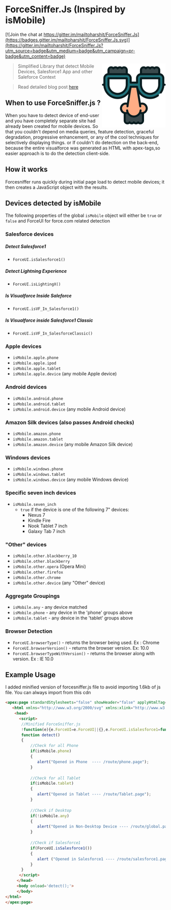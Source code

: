 # ForceSniffer.Js (Inspired by isMobile)

[![Join the chat at https://gitter.im/mailtoharshit/ForceSniffer.Js](https://badges.gitter.im/mailtoharshit/ForceSniffer.Js.svg)](https://gitter.im/mailtoharshit/ForceSniffer.Js?utm_source=badge&utm_medium=badge&utm_campaign=pr-badge&utm_content=badge)

[<img src="https://raw.githubusercontent.com/mailtoharshit/ForceSniffer.Js/c5abbb6316d0c572313b720c8231cef23c4a59b7/images/nose.png" align="right" width="200">]()

> Simplified Library that detect Mobile Devices, Salesforce1 App and other Saleforce Context

> Read detailed blog post [here](http://www.oyecode.com/2015/11/forcesnifferjs-device-detection-in.html)

## When to use ForceSniffer.js ? 
When you have to detect device of end-user and you have completely separate site had already been created for mobile devices. So that you couldn't depend on media queries, feature detection, graceful degradation, progressive enhancement, or any of the cool techniques for selectively displaying things. or If couldn't do detection on the back-end, because the entire visualforce was generated as HTML with apex-tags,so easier approach is to do the detection client-side.

## How it works
Forcesniffer runs quickly during initial page load to detect mobile devices; it then creates a JavaScript object with the results.

## Devices detected by isMobile

The following properties of the global `isMobile` object will either be `true` or `false` and ForceUI for force.com related detection

### Salesforce devices

##### Detect Salesforce1
* `ForceUI.isSalesforce1()`

##### Detect Lightning Experience
* `ForceUI.isLightingX()`

##### Is Visualforce Inside Saleforce
* `ForceUI.isVF_In_Salesforce1()`

##### Is Visualforce inside Salesforce1 Classic
* `ForceUI.isVF_In_SalesforceClassic()`


### Apple devices

* `isMobile.apple.phone`
* `isMobile.apple.ipod`
* `isMobile.apple.tablet`
* `isMobile.apple.device` (any mobile Apple device)

### Android devices

* `isMobile.android.phone`
* `isMobile.android.tablet`
* `isMobile.android.device` (any mobile Android device)

### Amazon Silk devices (also passes Android checks)

* `isMobile.amazon.phone`
* `isMobile.amazon.tablet`
* `isMobile.amazon.device` (any mobile Amazon Silk device)

### Windows devices

* `isMobile.windows.phone`
* `isMobile.windows.tablet`
* `isMobile.windows.device` (any mobile Windows device)

### Specific seven inch devices

* `isMobile.seven_inch`
	* `true` if the device is one of the following 7" devices:
		- Nexus 7
		- Kindle Fire
		- Nook Tablet 7 inch
		- Galaxy Tab 7 inch

### "Other" devices

* `isMobile.other.blackberry_10`
* `isMobile.other.blackberry`
* `isMobile.other.opera` (Opera Mini)
* `isMobile.other.firefox`
* `isMobile.other.chrome`
* `isMobile.other.device` (any "Other" device)

### Aggregate Groupings

* `isMobile.any` - any device matched
* `isMobile.phone` - any device in the 'phone' groups above
* `isMobile.tablet` - any device in the 'tablet' groups above


### Browser Detection

* `ForceUI.browserType()` - returns the browser being used. Ex : Chrome
* `ForceUI.browserVersion()` - returns the browser version. Ex: 10.0
* `ForceUI.browserTypeWithVersion()` - returns the browser along with version. Ex : IE 10.0

## Example Usage

I added minified version of forcesniffer.js file to avoid importing 1.6kb of js file. You can always import from this cdn


```html
<apex:page standardStylesheets="false" showHeader="false" applyHtmlTag="false" docType="html-5.0">
   <html xmlns="http://www.w3.org/2000/svg" xmlns:xlink="http://www.w3.org/1999/xlink">
    <head>
      <script>
       //Minified ForceSniffer.js
       !function(e){e.ForceUI=e.ForceUI||{},e.ForceUI.isSalesforce1=function(){return"undefined"!=typeof sforce&&sforce&&!!sforce.one}}(this),function(e){var i=/iPhone/i,o=/iPod/i,n=/iPad/i,t=/(?=.*\bAndroid\b)(?=.*\bMobile\b)/i,d=/Android/i,r=/(?=.*\bAndroid\b)(?=.*\bSD4930UR\b)/i,s=/(?=.*\bAndroid\b)(?=.*\b(?:KFOT|KFTT|KFJWI|KFJWA|KFSOWI|KFTHWI|KFTHWA|KFAPWI|KFAPWA|KFARWI|KFASWI|KFSAWI|KFSAWA)\b)/i,b=/IEMobile/i,h=/(?=.*\bWindows\b)(?=.*\bARM\b)/i,a=/BlackBerry/i,l=/BB10/i,p=/Opera Mini/i,f=/(CriOS|Chrome)(?=.*\bMobile\b)/i,c=/(?=.*\bFirefox\b)(?=.*\bMobile\b)/i,u=new RegExp("(?:Nexus 7|BNTV250|Kindle Fire|Silk|GT-P1000)","i"),F=function(e,i){return e.test(i)},w=function(e){var w=e||navigator.userAgent,A=w.split("[FBAN");return"undefined"!=typeof A[1]&&(w=A[0]),this.apple={phone:F(i,w),ipod:F(o,w),tablet:!F(i,w)&&F(n,w),device:F(i,w)||F(o,w)||F(n,w)},this.amazon={phone:F(r,w),tablet:!F(r,w)&&F(s,w),device:F(r,w)||F(s,w)},this.android={phone:F(r,w)||F(t,w),tablet:!F(r,w)&&!F(t,w)&&(F(s,w)||F(d,w)),device:F(r,w)||F(s,w)||F(t,w)||F(d,w)},this.windows={phone:F(b,w),tablet:F(h,w),device:F(b,w)||F(h,w)},this.other={blackberry:F(a,w),blackberry10:F(l,w),opera:F(p,w),firefox:F(c,w),chrome:F(f,w),device:F(a,w)||F(l,w)||F(p,w)||F(c,w)||F(f,w)},this.seven_inch=F(u,w),this.any=this.apple.device||this.android.device||this.windows.device||this.other.device||this.seven_inch,this.phone=this.apple.phone||this.android.phone||this.windows.phone,this.tablet=this.apple.tablet||this.android.tablet||this.windows.tablet,"undefined"==typeof window?this:void 0},A=function(){var e=new w;return e.Class=w,e};"undefined"!=typeof module&&module.exports&&"undefined"==typeof window?module.exports=w:"undefined"!=typeof module&&module.exports&&"undefined"!=typeof window?module.exports=A():"function"==typeof define&&define.amd?define("isMobile",[],e.isMobile=A()):e.isMobile=A()}(this);
       function detect()
       {
           //Check for all Phone
           if(isMobile.phone)
           {
              alert("Opened in Phone  ---- /route/phone.page"); 
           }
           
           //Check for all Tablet
           if(isMobile.tablet)
           {
              alert("Opened in Tablet ---- /route/Tablet.page");
           }
           
           //Check if Desktop 
           if(!isMobile.any)
           {
              alert("Opened in Non-Desktop Device ---- /route/global.page"); 
           }
           
           //Check if Salesforce1
           if(ForceUI.isSalesforce1())
           {
              alert ("Opened in Salesforce1 ---- /route/salesforce1.page");
           }
       }
      </script>
     </head>
     <body onload='detect();'>
     </body>
</html>
</apex:page>

```
